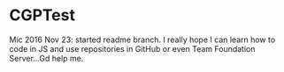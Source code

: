 # CGPTest
Mic 2016 Nov 23: started readme branch. I really hope I can learn how to code in JS and use repositories in GitHub or even Team Foundation Server...Gd help me.
